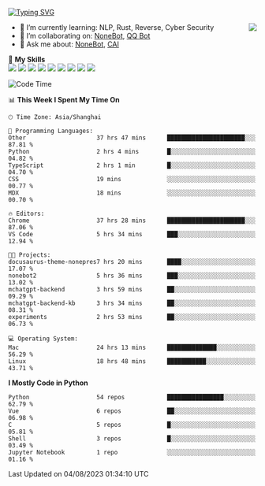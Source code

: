 [![Typing SVG](https://readme-typing-svg.herokuapp.com?size=25&duration=2500&color=8C43EA&vCenter=true&width=200&height=40&lines=Hi+there+%F0%9F%91%8B%F0%9F%8F%BB;I'm+yanyongyu)](https://git.io/typing-svg)

<a href="#">
  <img align="right" src="https://github-readme-stats.vercel.app/api?username=yanyongyu&count_private=true&show_icons=true&bg_color=15,f2f7fd,E0EAFC" />
</a>

- 🌱 I’m currently learning: NLP, Rust, Reverse, Cyber Security
- 👯 I’m collaborating on: [NoneBot](https://github.com/nonebot), [QQ Bot](https://github.com/Mrs4s/go-cqhttp)
- 💬 Ask me about: [NoneBot](https://github.com/nonebot), [CAI](https://github.com/cscs181/CAI)

🌟 **My Skills**  
![](https://img.shields.io/badge/-Python-3e74a2?style=flat-square&logo=Python&logoColor=fff)
![](https://img.shields.io/badge/-Node.js-339933?style=flat-square&logo=Node.js&logoColor=fff)
![](https://img.shields.io/badge/-Vue-4fc08d?style=flat-square&logo=Vue.js&logoColor=fff)
![](https://img.shields.io/badge/-React-2d98ce?style=flat-square&logo=React&logoColor=fff)
![](https://img.shields.io/badge/-Docker-2496ED?style=flat-square&logo=Docker&logoColor=fff)
![](https://img.shields.io/badge/-Linux-000000?style=flat-square&logo=Linux&logoColor=fff)
![](https://img.shields.io/badge/-MySQL-4479A1?style=flat-square&logo=MySQL&logoColor=fff)
![](https://img.shields.io/badge/-Redis-DC382D?style=flat-square&logo=Redis&logoColor=fff)
![](https://img.shields.io/badge/-MongoDB-47A248?style=flat-square&logo=MongoDB&logoColor=fff)

<!--START_SECTION:waka-->
![Code Time](http://img.shields.io/badge/Code%20Time-4%2C622%20hrs%2037%20mins-blue)

📊 **This Week I Spent My Time On** 

```text
🕑︎ Time Zone: Asia/Shanghai

💬 Programming Languages: 
Other                    37 hrs 47 mins      ██████████████████████░░░   87.81 % 
Python                   2 hrs 4 mins        █░░░░░░░░░░░░░░░░░░░░░░░░   04.82 % 
TypeScript               2 hrs 1 min         █░░░░░░░░░░░░░░░░░░░░░░░░   04.70 % 
CSS                      19 mins             ░░░░░░░░░░░░░░░░░░░░░░░░░   00.77 % 
MDX                      18 mins             ░░░░░░░░░░░░░░░░░░░░░░░░░   00.70 % 

🔥 Editors: 
Chrome                   37 hrs 28 mins      ██████████████████████░░░   87.06 % 
VS Code                  5 hrs 34 mins       ███░░░░░░░░░░░░░░░░░░░░░░   12.94 % 

🐱‍💻 Projects: 
docusaurus-theme-nonepres7 hrs 20 mins       ████░░░░░░░░░░░░░░░░░░░░░   17.07 % 
nonebot2                 5 hrs 36 mins       ███░░░░░░░░░░░░░░░░░░░░░░   13.02 % 
mchatgpt-backend         3 hrs 59 mins       ██░░░░░░░░░░░░░░░░░░░░░░░   09.29 % 
mchatgpt-backend-kb      3 hrs 34 mins       ██░░░░░░░░░░░░░░░░░░░░░░░   08.31 % 
experiments              2 hrs 53 mins       ██░░░░░░░░░░░░░░░░░░░░░░░   06.73 % 

💻 Operating System: 
Mac                      24 hrs 13 mins      ██████████████░░░░░░░░░░░   56.29 % 
Linux                    18 hrs 48 mins      ███████████░░░░░░░░░░░░░░   43.71 % 
```

**I Mostly Code in Python** 

```text
Python                   54 repos            ████████████████░░░░░░░░░   62.79 % 
Vue                      6 repos             ██░░░░░░░░░░░░░░░░░░░░░░░   06.98 % 
C                        5 repos             █░░░░░░░░░░░░░░░░░░░░░░░░   05.81 % 
Shell                    3 repos             █░░░░░░░░░░░░░░░░░░░░░░░░   03.49 % 
Jupyter Notebook         1 repo              ░░░░░░░░░░░░░░░░░░░░░░░░░   01.16 % 
```




 Last Updated on 04/08/2023 01:34:10 UTC
<!--END_SECTION:waka-->
